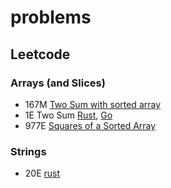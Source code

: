 # problems

## Leetcode
### Arrays (and Slices)
- 167M [Two Sum with sorted array](167.go)
- 1E Two Sum [Rust](1.rs), [Go](1.go)
- 977E [Squares of a Sorted Array](977.go)

### Strings
- 20E [rust](20.rs)
